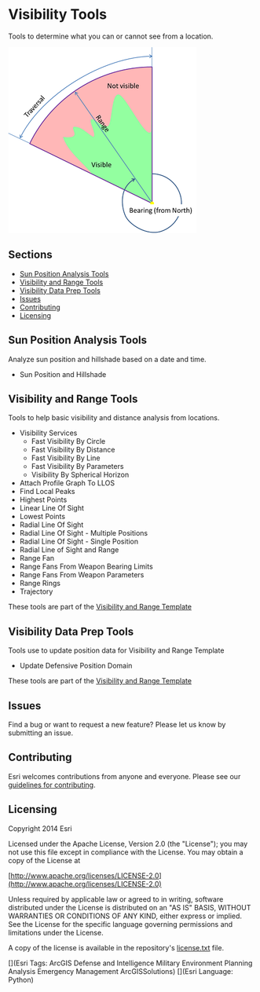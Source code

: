 # Visibility Tools

Tools to determine what you can or cannot see from a location.

![Image of repository-template](visibility_screenshot.png)

## Sections

* [Sun Position Analysis Tools](#sun_position_analysis_tools)
* [Visibility and Range Tools](#visibility-and-range-tools)
* [Visibility Data Prep Tools](#visibility-data-prep-tools)
* [Issues](#issues)
* [Contributing](#contributing)
* [Licensing](#licensing)

## Sun Position Analysis Tools

Analyze sun position and hillshade based on a date and time.

* Sun Position and Hillshade

## Visibility and Range Tools

Tools to help basic visibility and distance analysis from locations.

* Visibility Services
  * Fast Visibility By Circle
  * Fast Visibility By Distance
  * Fast Visibility By Line
  * Fast Visibility By Parameters
  * Visibility By Spherical Horizon
* Attach Profile Graph To LLOS
* Find Local Peaks
* Highest Points
* Linear Line Of Sight
* Lowest Points
* Radial Line Of Sight
* Radial Line Of Sight - Multiple Positions
* Radial Line Of Sight - Single Position
* Radial Line of Sight and Range
* Range Fan
* Range Fans From Weapon Bearing Limits
* Range Fans From Weapon Parameters
* Range Rings
* Trajectory

These tools are part of the [Visibility and Range Template](http://www.arcgis.com/home/item.html?id=891cb1cec454482c9503f23d62b8a8df)

## Visibility Data Prep Tools

Tools use to update position data for Visibility and Range Template

* Update Defensive Position Domain

These tools are part of the [Visibility and Range Template](http://www.arcgis.com/home/item.html?id=891cb1cec454482c9503f23d62b8a8df)

## Issues

Find a bug or want to request a new feature?  Please let us know by submitting an issue.

## Contributing

Esri welcomes contributions from anyone and everyone. Please see our [guidelines for contributing](https://github.com/esri/contributing).

## Licensing

Copyright 2014 Esri

Licensed under the Apache License, Version 2.0 (the "License");
you may not use this file except in compliance with the License.
You may obtain a copy of the License at

   [http://www.apache.org/licenses/LICENSE-2.0](http://www.apache.org/licenses/LICENSE-2.0)

Unless required by applicable law or agreed to in writing, software
distributed under the License is distributed on an "AS IS" BASIS,
WITHOUT WARRANTIES OR CONDITIONS OF ANY KIND, either express or implied.
See the License for the specific language governing permissions and
limitations under the License.

A copy of the license is available in the repository's
[license.txt](license.txt) file.

[](Esri Tags: ArcGIS Defense and Intelligence Military Environment Planning Analysis Emergency Management ArcGISSolutions)
[](Esri Language: Python)

